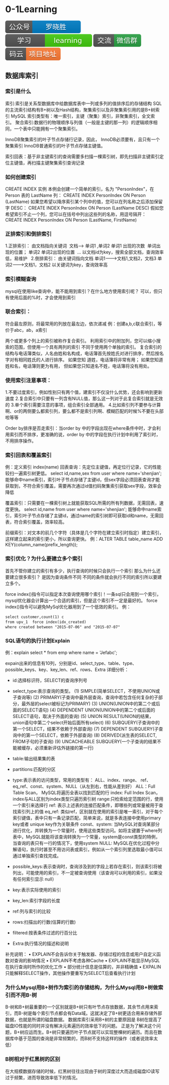 # 0-1Learning

![alt text](../../static/common/svg/luoxiaosheng.svg "公众号")
![alt text](../../static/common/svg/luoxiaosheng_learning.svg "学习")
![alt text](../../static/common/svg/luoxiaosheng_wechat.svg "微信")
![alt text](../../static/common/svg/luoxiaosheng_gitee.svg "码云")

## 数据库索引

### 索引是什么
索引:索引是关系型数据库中给数据库表中一列或多列的值排序后的存储结构
SQL的主流索引结构有B+树以及Hash结构，聚集索引以及非聚集索引用的是B+树索引
MySQL 索引类型有：唯一索引，主键（聚集）索引，非聚集索引，全文索引。
聚合索引:数据行的物理顺序与列值（一般是主键的那一列）的逻辑顺序相同，一个表中只能拥有一个聚集索引。

InnoDB聚集索引的叶子节点存储行记录，因此， InnoDB必须要有，且只有一个聚集索引
InnoDB普通索引的叶子节点存储主键值。

索引回表：基于非主键索引的查询需要多扫描一棵索引树，即先扫描非主键索引定位主键值，再扫描主键聚集索引查询记录

### 如何创建索引
CREATE INDEX 实例
本例会创建一个简单的索引，名为 "PersonIndex"，在 Person 表的 LastName 列：
CREATE INDEX PersonIndex
ON Person (LastName) 
如果您希望以降序索引某个列中的值，您可以在列名称之后添加保留字 DESC：
CREATE INDEX PersonIndex
ON Person (LastName DESC) 
假如您希望索引不止一个列，您可以在括号中列出这些列的名称，用逗号隔开：
CREATE INDEX PersonIndex
ON Person (LastName, FirstName)


### 正排索引和倒排索引
1.正排索引： 由文档指向关键词
 文档--> 单词1 ,单词2
单词1 出现的次数  单词出现的位置； 单词2 单词2出现的位置  …
以文档id为key，搜索全部文档，查询效率低，易维护
 
2.倒排索引： 由关键词指向文档
单词1--->文档1,文档2，文档3
单词2--->文档1，文档2
以关键词为key，查询效率高


###  索引模糊查询
mysql在使用like查询中，能不能用到索引？在什么地方使用索引呢？
可以，但只有使用后面的%时，才会使用到索引

### 联合索引：
符合最左原则，将最常用的列放在最左边，依次递减
例：创建a,b,c联合索引，等价于abc，ab，a索引

两个或更多个列上的索引被称作复合索引。
利用索引中的附加列，您可以缩小搜索的范围，但使用一个具有两列的索引 不同于使用两个单独的索引。
复合索引的结构与电话簿类似，人名由姓和名构成，电话簿首先按姓氏对进行排序，然后按名字对有相同姓氏的人进行排序。
如果您知 道姓，电话簿将非常有用；
如果您知道姓和名，电话簿则更为有用，
但如果您只知道名不姓，电话簿将没有用处。


### 使用索引注意事项：
1.不要过度索引，例如性别只有两个值，建索引不仅没什么优势，还会影响到更新速度
2.复合索引中只要有一列含有NULL值，那么这一列对于此复合索引就是无效的
3.单个索引需要注意的事项，组合索引全部通用。
4.比如索引列不要参与计算啊、or的两侧要么都索引列，要么都不是索引列啊、模糊匹配的时候%不要在头部啦等等

Order by排序是否走索引：当order by 中的字段出现在where条件中时，才会利用索引而不排序，更准确的说，order by 中的字段在执行计划中利用了索引时，不用排序操作。

### 索引回表和覆盖索引
例：定义索引 index(name)
回表查询：先定位主键值，再定位行记录，它的性能较扫一遍索引树更低。
select id,name,sex from user where name='shenjian';
能够命中name索引，索引叶子节点存储了主键id，但sex字段必须回表查询才能获取到，不符合索引覆盖，需要再次通过id值扫码聚集索引获取sex字段，效率会降低

覆盖索引：只需要在一棵索引树上就能获取SQL所需的所有列数据，无需回表，速度更快。
select id,name from user where name='shenjian';
能够命中name索引，索引叶子节点存储了主键id，通过name的索引树即可获取id和name，无需回表，符合索引覆盖，效率较高。

前缀索引：对文本的前几个字符（具体是几个字符在建立索引时指定）建立索引，这样建立起来的索引更小，所以查询更快。
例：ALTER TABLE table_name ADD KEY(column_name(prefix_length));


### 索引优化？为什么要建立多个索引
首先不管你建立的索引有多少，执行查询的时候只会执行一个索引 那么为什么还要建立很多索引？
是因为查询条件不同 不同的条件就会执行不同的索引所以要建立多个。

force index()指令可以指定本次查询使用哪个索引！一条sql只会用到一个索引，mysql优化器会计算出一个合适的索引，但是这个索引不一定是最好的。
force index()指令可以避免MySql优化器用到了一个低效的索引。
例：
```
select customer,count(1) c  
from upv_1  force index(idx_created)  
where created between "2015-07-06" and "2015-07-07"  
```

### SQL语句的执行计划Explain
例：explain select * from emp where name = 'Jefabc';

expain出来的信息有10列，分别是id、select_type、table、type、possible_keys、key、key_len、ref、rows、Extra
详细分析：
* id:选择标识符，SELECT的查询序列号
* select_type:表示查询的类型。
    (1) SIMPLE(简单SELECT，不使用UNION或子查询等)
    (2) PRIMARY(子查询中最外层查询，查询中若包含任何复杂的子部分，最外层的select被标记为PRIMARY)
    (3) UNION(UNION中的第二个或后面的SELECT语句)
    (4) DEPENDENT UNION(UNION中的第二个或后面的SELECT语句，取决于外面的查询)
    (5) UNION RESULT(UNION的结果，union语句中第二个select开始后面所有select)
    (6) SUBQUERY(子查询中的第一个SELECT，结果不依赖于外部查询)
    (7) DEPENDENT SUBQUERY(子查询中的第一个SELECT，依赖于外部查询)
    (8) DERIVED(派生表的SELECT, FROM子句的子查询)
    (9) UNCACHEABLE SUBQUERY(一个子查询的结果不能被缓存，必须重新评估外链接的第一行)

* table:输出结果集的表
* partitions:匹配的分区
* type:表示表的访问类型，常用的类型有： ALL、index、range、 ref、eq_ref、const、system、NULL（从左到右，性能从差到好）
    ALL：Full Table Scan， MySQL将遍历全表以找到匹配的行
    index: Full Index Scan，index与ALL区别为index类型只遍历索引树
    range:只检索给定范围的行，使用一个索引来选择行
    ref: 表示上述表的连接匹配条件，即哪些列或常量被用于查找索引列上的值
    eq_ref: 类似ref，区别就在使用的索引是唯一索引，对于每个索引键值，表中只有一条记录匹配，简单来说，就是多表连接中使用primary key或者 unique key作为关联条件
    const、system: 当MySQL对查询某部分进行优化，并转换为一个常量时，使用这些类型访问。如将主键置于where列表中，MySQL就能将该查询转换为一个常量，system是const类型的特例，当查询的表只有一行的情况下，使用system
    NULL: MySQL在优化过程中分解语句，执行时甚至不用访问表或索引，例如从一个索引列里选取最小值可以通过单独索引查找完成。

* possible_keys:表示查询时，查询涉及到的字段上若存在索引，则该索引将被列出，可能使用的索引，不一定被查询使用（该查询可以利用的索引，如果没有任何索引显示 null）
* key:表示实际使用的索引
* key_len:索引字段的长度
* ref:列与索引的比较
* rows:扫描出的行数(估算的行数)
* filtered:按表条件过滤的行百分比
* Extra:执行情况的描述和说明

补充说明：
• EXPLAIN不会告诉你关于触发器、存储过程的信息或用户自定义函数对查询的影响情况
• EXPLAIN不考虑各种Cache
• EXPLAIN不能显示MySQL在执行查询时所作的优化工作
• 部分统计信息是估算的，并非精确值
• EXPALIN只能解释SELECT操作，其他操作要重写为SELECT后查看执行计划

### 为什么Mysql用B+树作为索引的存储结构，为什么Mysql用B+树做索引而不用B-树
B-树和B+树最重要的一个区别就是B+树只有叶节点存放数据，其余节点用来索引，而B-树是每个索引节点都会有Data域。这就决定了B+树更适合用来存储外部数据，也就是所谓的磁盘数据。
数据库索引采用B+树的主要原因是 B树在提高了磁盘IO性能的同时并没有解决元素遍历的效率低下的问题。
正是为了解决这个问题，B+树应运而生。B+树只要遍历叶子节点就可以实现整棵树的遍历。而且在数据库中基于范围的查询是非常频繁的，而B树不支持这样的操作（或者说效率太低）

### B树相对于红黑树的区别
在大规模数据存储的时候，红黑树往往出现由于树的深度过大而造成磁盘IO读写过于频繁，进而导致效率低下的情况。